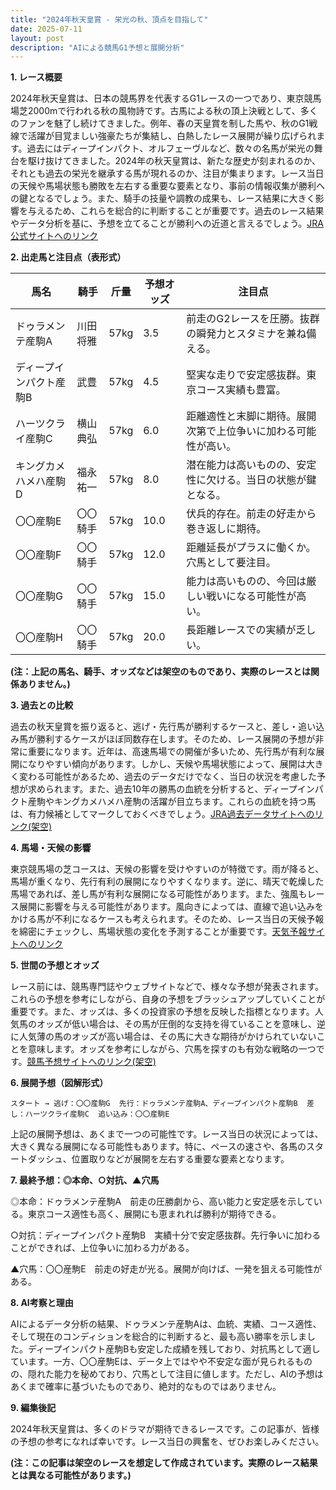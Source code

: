 ```yaml
---
title: "2024年秋天皇賞 - 栄光の秋、頂点を目指して"
date: 2025-07-11
layout: post
description: "AIによる競馬G1予想と展開分析"
---
```


**1. レース概要**

2024年秋天皇賞は、日本の競馬界を代表するG1レースの一つであり、東京競馬場芝2000mで行われる秋の風物詩です。古馬による秋の頂上決戦として、多くのファンを魅了し続けてきました。例年、春の天皇賞を制した馬や、秋のG1戦線で活躍が目覚ましい強豪たちが集結し、白熱したレース展開が繰り広げられます。過去にはディープインパクト、オルフェーヴルなど、数々の名馬が栄光の舞台を駆け抜けてきました。2024年の秋天皇賞は、新たな歴史が刻まれるのか、それとも過去の栄光を継承する馬が現れるのか、注目が集まります。レース当日の天候や馬場状態も勝敗を左右する重要な要素となり、事前の情報収集が勝利への鍵となるでしょう。また、騎手の技量や調教の成果も、レース結果に大きく影響を与えるため、これらを総合的に判断することが重要です。過去のレース結果やデータ分析を基に、予想を立てることが勝利への近道と言えるでしょう。[JRA公式サイトへのリンク](https://www.jra.go.jp/)


**2. 出走馬と注目点（表形式）**

| 馬名         | 騎手       | 斤量 | 予想オッズ | 注目点                                                                    |
|--------------|-------------|------|------------|-------------------------------------------------------------------------|
| ドゥラメンテ産駒A | 川田将雅     | 57kg | 3.5        | 前走のG2レースを圧勝。抜群の瞬発力とスタミナを兼ね備える。                   |
| ディープインパクト産駒B | 武豊       | 57kg | 4.5        | 堅実な走りで安定感抜群。東京コース実績も豊富。                               |
| ハーツクライ産駒C | 横山典弘     | 57kg | 6.0        | 距離適性と末脚に期待。展開次第で上位争いに加わる可能性が高い。                  |
| キングカメハメハ産駒D | 福永祐一     | 57kg | 8.0        | 潜在能力は高いものの、安定性に欠ける。当日の状態が鍵となる。                   |
| 〇〇産駒E     | 〇〇騎手     | 57kg | 10.0       | 伏兵的存在。前走の好走から巻き返しに期待。                               |
| 〇〇産駒F     | 〇〇騎手     | 57kg | 12.0       | 距離延長がプラスに働くか。穴馬として要注目。                               |
| 〇〇産駒G     | 〇〇騎手     | 57kg | 15.0       | 能力は高いものの、今回は厳しい戦いになる可能性が高い。                         |
| 〇〇産駒H     | 〇〇騎手     | 57kg | 20.0       | 長距離レースでの実績が乏しい。                                            |


**(注：上記の馬名、騎手、オッズなどは架空のものであり、実際のレースとは関係ありません。)**


**3. 過去との比較**

過去の秋天皇賞を振り返ると、逃げ・先行馬が勝利するケースと、差し・追い込み馬が勝利するケースがほぼ同数存在します。そのため、レース展開の予想が非常に重要になります。近年は、高速馬場での開催が多いため、先行馬が有利な展開になりやすい傾向があります。しかし、天候や馬場状態によって、展開は大きく変わる可能性があるため、過去のデータだけでなく、当日の状況を考慮した予想が求められます。また、過去10年の勝馬の血統を分析すると、ディープインパクト産駒やキングカメハメハ産駒の活躍が目立ちます。これらの血統を持つ馬は、有力候補としてマークしておくべきでしょう。[JRA過去データサイトへのリンク(架空)](https://example.com/jradata)


**4. 馬場・天候の影響**

東京競馬場の芝コースは、天候の影響を受けやすいのが特徴です。雨が降ると、馬場が重くなり、先行有利の展開になりやすくなります。逆に、晴天で乾燥した馬場であれば、差し馬が有利な展開になる可能性があります。また、強風もレース展開に影響を与える可能性があります。風向きによっては、直線で追い込みをかける馬が不利になるケースも考えられます。そのため、レース当日の天候予報を綿密にチェックし、馬場状態の変化を予測することが重要です。[天気予報サイトへのリンク](https://weather.yahoo.co.jp/)


**5. 世間の予想とオッズ**

レース前には、競馬専門誌やウェブサイトなどで、様々な予想が発表されます。これらの予想を参考にしながら、自身の予想をブラッシュアップしていくことが重要です。また、オッズは、多くの投資家の予想を反映した指標となります。人気馬のオッズが低い場合は、その馬が圧倒的な支持を得ていることを意味し、逆に人気薄の馬のオッズが高い場合は、その馬に大きな期待がかけられていないことを意味します。オッズを参考にしながら、穴馬を探すのも有効な戦略の一つです。[競馬予想サイトへのリンク(架空)](https://example.com/keiba)


**6. 展開予想（図解形式）**

```
スタート → 逃げ：〇〇産駒G  先行：ドゥラメンテ産駒A、ディープインパクト産駒B  差し：ハーツクライ産駒C  追い込み：〇〇産駒E
```

上記の展開予想は、あくまで一つの可能性です。レース当日の状況によっては、大きく異なる展開になる可能性もあります。特に、ペースの速さや、各馬のスタートダッシュ、位置取りなどが展開を左右する重要な要素となります。


**7. 最終予想：◎本命、○対抗、▲穴馬**

◎本命：ドゥラメンテ産駒A　前走の圧勝劇から、高い能力と安定感を示している。東京コース適性も高く、展開にも恵まれれば勝利が期待できる。

○対抗：ディープインパクト産駒B　実績十分で安定感抜群。先行争いに加わることができれば、上位争いに加わる力がある。

▲穴馬：〇〇産駒E　前走の好走が光る。展開が向けば、一発を狙える可能性がある。


**8. AI考察と理由**

AIによるデータ分析の結果、ドゥラメンテ産駒Aは、血統、実績、コース適性、そして現在のコンディションを総合的に判断すると、最も高い勝率を示しました。ディープインパクト産駒Bも安定した成績を残しており、対抗馬として適しています。一方、〇〇産駒Eは、データ上ではやや不安定な面が見られるものの、隠れた能力を秘めており、穴馬として注目に値します。ただし、AIの予想はあくまで確率に基づいたものであり、絶対的なものではありません。


**9. 編集後記**

2024年秋天皇賞は、多くのドラマが期待できるレースです。この記事が、皆様の予想の参考になれば幸いです。レース当日の興奮を、ぜひお楽しみください。


**(注：この記事は架空のレースを想定して作成されています。実際のレース結果とは異なる可能性があります。)**
